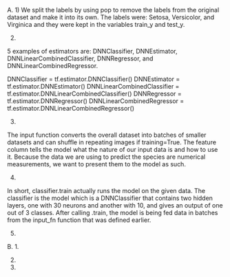 A.
1)
We split the labels by using pop to remove the labels from the original dataset and make it into its own.
The labels were: Setosa, Versicolor, and Virginica and they were kept in the variables train_y and test_y.

2)
5 examples of estimators are: DNNClassifier, DNNEstimator, DNNLinearCombinedClassifier, DNNRegressor, and 
DNNLinearCombinedRegressor.

DNNClassifier = tf.estimator.DNNClassifier()
DNNEstimator = tf.estimator.DNNEstimator()
DNNLinearCombinedClassifier = tf.estimator.DNNLinearCombinedClassifier()
DNNRegressor = tf.estimator.DNNRegressor()
DNNLinearCombinedRegressor = tf.estimator.DNNLinearCombinedRegressor()

3. 
The input function converts the overall dataset into batches of smaller datasets and can shuffle in repeating
images if training=True.
The feature column tells the model what the nature of our input data is and how to use it. Because the data
we are using to predict the species are numerical measurements, we want to present them to the model as such.

4.
In short, classifier.train actually runs the model on the given data. The classifier is the model which 
is a DNNClassifier that contains two hidden layers, one with 30 neurons and another with 10, and gives an
output of one out of 3 classes. After calling .train, the model is being fed data in batches from the 
input_fn function that was defined earlier.

5.


B.
1.


2.



3.
